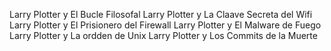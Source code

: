 Larry Plotter y El Bucle Filosofal
Larry Plotter y La Claave Secreta del Wifi
Larry Plotter y El Prisionero del Firewall
Larry Plotter y El Malware de Fuego
Larry Plotter y La ordden de Unix
Larry Plotter y Los Commits de la Muerte


